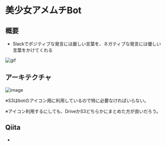 # 美少女アメムチBot

## 概要

- Slackでポジティブな発言には厳しい言葉を、ネガティブな発言には優しい言葉をかけてくれる

![gif](https://user-images.githubusercontent.com/11635641/60400347-8e445080-9bad-11e9-80f4-7bf5c323629b.gif)

## アーキテクチャ

![image](https://user-images.githubusercontent.com/11635641/60400537-2e02de00-9bb0-11e9-80de-6ac8c8c72a20.png)

※S3はbotのアイコン用に利用しているので特に必要なければいらない。

※アイコン利用するにしても、DriveかS3どちらかにまとめた方が良いだろう。

## Qiita
- []()
